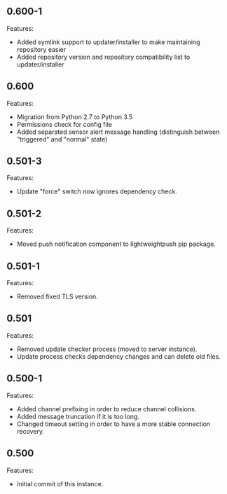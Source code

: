 ## 0.600-1

Features:

* Added symlink support to updater/installer to make maintaining repository easier
* Added repository version and repository compatibility list to updater/installer 


## 0.600

Features:

* Migration from Python 2.7 to Python 3.5
* Permissions check for config file
* Added separated sensor alert message handling (distinguish between "triggered" and "normal" state)


## 0.501-3

Features:

* Update "force" switch now ignores dependency check.


## 0.501-2

Features:

* Moved push notification component to lightweightpush pip package.


## 0.501-1

Features:

* Removed fixed TLS version.


## 0.501

Features:

* Removed update checker process (moved to server instance).
* Update process checks dependency changes and can delete old files.


## 0.500-1

Features:

* Added channel prefixing in order to reduce channel collisions.
* Added message truncation if it is too long.
* Changed timeout setting in order to have a more stable connection recovery.


## 0.500

Features:

* Initial commit of this instance.
